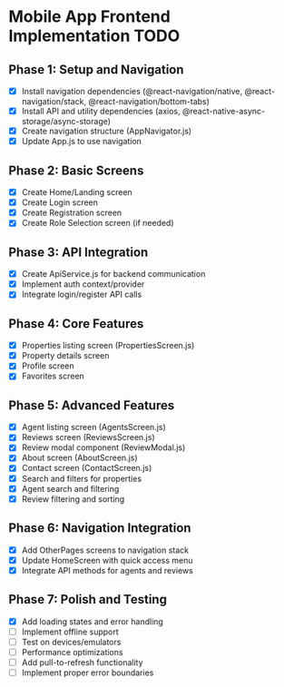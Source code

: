 # Mobile App Frontend Implementation TODO

## Phase 1: Setup and Navigation
- [x] Install navigation dependencies (@react-navigation/native, @react-navigation/stack, @react-navigation/bottom-tabs)
- [x] Install API and utility dependencies (axios, @react-native-async-storage/async-storage)
- [x] Create navigation structure (AppNavigator.js)
- [x] Update App.js to use navigation

## Phase 2: Basic Screens
- [x] Create Home/Landing screen
- [x] Create Login screen
- [x] Create Registration screen
- [x] Create Role Selection screen (if needed)

## Phase 3: API Integration
- [x] Create ApiService.js for backend communication
- [x] Implement auth context/provider
- [x] Integrate login/register API calls

## Phase 4: Core Features
- [x] Properties listing screen (PropertiesScreen.js)
- [x] Property details screen
- [x] Profile screen
- [x] Favorites screen

## Phase 5: Advanced Features
- [x] Agent listing screen (AgentsScreen.js)
- [x] Reviews screen (ReviewsScreen.js)
- [x] Review modal component (ReviewModal.js)
- [x] About screen (AboutScreen.js)
- [x] Contact screen (ContactScreen.js)
- [x] Search and filters for properties
- [x] Agent search and filtering
- [x] Review filtering and sorting

## Phase 6: Navigation Integration
- [x] Add OtherPages screens to navigation stack
- [x] Update HomeScreen with quick access menu
- [x] Integrate API methods for agents and reviews

## Phase 7: Polish and Testing
- [x] Add loading states and error handling
- [ ] Implement offline support
- [ ] Test on devices/emulators
- [ ] Performance optimizations
- [ ] Add pull-to-refresh functionality
- [ ] Implement proper error boundaries
